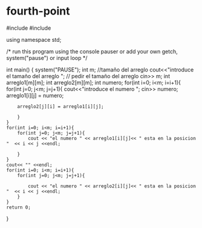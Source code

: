 # fourth-point
#include <iostream>
#include <cstdlib>

using namespace std;

/* run this program using the console pauser or add your own getch, system("pause") or input loop */

int main() {
	system("PAUSE");
	int m; //tamaño del arreglo
    cout<<"introduce el tamaño del arreglo "; // pedir el tamaño del arreglo
    cin>> m;
    int arreglo1[m][m];
    int arreglo2[m][m];
    int numero;
    for(int i=0; i<m; i=i+1){
        for(int j=0; j<m; j=j+1){
        cout<<"introduce el numero ";
		cin>> numero;	
		arreglo1[i][j] = numero;
		 
		arreglo2[j][i] = arreglo1[i][j];
		 
		}
	}
	for(int i=0; i<m; i=i+1){
        for(int j=0; j<m; j=j+1){
        	cout << "el numero " << arreglo1[i][j]<< " esta en la posicion "  << i << j <<endl;
        	
		}
	}
	cout<< "" <<endl;
	for(int i=0; i<m; i=i+1){
        for(int j=0; j<m; j=j+1){
        	
        	cout << "el numero " << arreglo2[i][j]<< " esta en la posicion "  << i << j <<endl;
		}
	}
	return 0;
}
